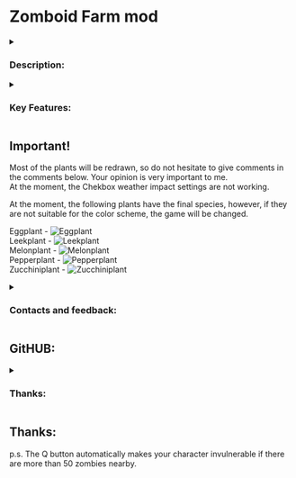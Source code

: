 # Zomboid Farm mod

<details>
<summary>
    
### Description:
</summary>

This mod greatly expands the farming options in the game. In the original version of the game, only 8 types of plant seeds are available. Our mod adds over 26 new types of seeds, allowing players to grow a variety of crops and enjoy a richer gameplay experience. And this is just the beginning—even more plant species are planned to be added in the future.

Additionally, in this mod, trees do not disappear when harvested, allowing players to harvest fruits multiple times without having to replant the trees. This makes farming more realistic and convenient.

Try our mod and discover new farming possibilities!

![Farm Image](https://i.imgur.com/16r5xtA.jpeg)

![Farm Image](https://i.imgur.com/cncAkWu.png)
</details>

<details>
<summary>
    
### Key Features:
</summary>

Unique sprites for plants. Integrated grouped context menu (see code comments for details) Balanced amount of harvest/seed
</details>

## Important!

Most of the plants will be redrawn, so do not hesitate to give comments in the comments below. Your opinion is very important to me.  
At the moment, the Chekbox weather impact settings are not working.

At the moment, the following plants have the final species, however, if they are not suitable for the color scheme, the game will be changed.

Eggplant - ![Eggplant](https://i.imgur.com/ixethJi.gif)  
Leekplant - ![Leekplant](https://i.imgur.com/3lim1P7.gif)  
Melonplant - ![Melonplant](https://i.imgur.com/oaQQqAW.gif)  
Pepperplant - ![Pepperplant](https://i.imgur.com/os2QoWj.gif)  
Zucchiniplant - ![Zucchiniplant](https://i.imgur.com/ZalQv9J.gif)

<details>
<summary>
    
### Contacts and feedback:
</summary>

If you have suggestions, questions or find bugs, please contact me via Steam or leave a comment on the mod page.
</details>

## GitHUB:

<details>
<summary>
    
### Thanks:
</summary>

Thanks to everyone who supported me in creating this mod. Special thanks to the Project Zomboid community for their inspiration and support.
</details>

## Thanks:

p.s. The Q button automatically makes your character invulnerable if there are more than 50 zombies nearby.





    





    

